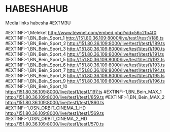 # HABESHAHUB
Media links habesha
#EXTM3U

#EXTINF:-1,Meleket
http://www.tewnet.com/embed.php?vid=56c2fb4f0
#EXTINF:-1,BN_Bein_Sport_1
http://151.80.36.109:8000/live/test1/test1/188.ts
#EXTINF:-1,BN_Bein_Sport_2
http://151.80.36.109:8000/live/test1/test1/189.ts
#EXTINF:-1,BN_Bein_Sport_3
http://151.80.36.109:8000/live/test1/test1/190.ts
#EXTINF:-1,BN_Bein_Sport_4
http://151.80.36.109:8000/live/test1/test1/191.ts
#EXTINF:-1,BN_Bein_Sport_5
http://151.80.36.109:8000/live/test1/test1/192.ts
#EXTINF:-1,BN_Bein_Sport_6
http://151.80.36.109:8000/live/test1/test1/193.ts
#EXTINF:-1,BN_Bein_Sport_7
http://151.80.36.109:8000/live/test1/test1/194.ts
#EXTINF:-1,BN_Bein_Sport_8
http://151.80.36.109:8000/live/test1/test1/195.ts
#EXTINF:-1,BN_Bein_Sport_9
http://151.80.36.109:8000/live/test1/test1/196.ts
#EXTINF:-1,BN_Bein_Sport_10
http://151.80.36.109:8000/live/test1/test1/197.ts
#EXTINF:-1,BN_Bein_MAX_1
http://151.80.36.109:8000/live/test1/test1/859.ts
#EXTINF:-1,BN_Bein_MAX_2
http://151.80.36.109:8000/live/test1/test1/860.ts
#EXTINF:-1,OSN_ORBIT_CINEMA_1_HD
http://151.80.36.109:8000/live/test1/test1/569.ts
#EXTINF:-1,OSN_ORBIT_CINEMA_2_HD
http://151.80.36.109:8000/live/test1/test1/570.ts
